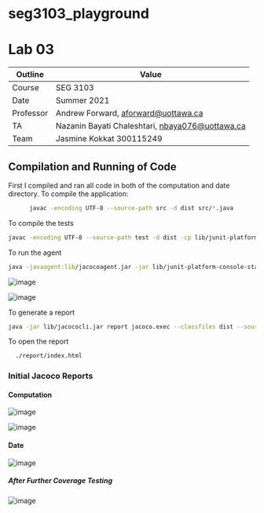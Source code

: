 # seg3103_playground
# Lab 03

| Outline | Value |
| --- | --- |
| Course | SEG 3103 |
| Date | Summer 2021 |
| Professor | Andrew Forward, aforward@uottawa.ca |
| TA | Nazanin Bayati Chaleshtari, nbaya076@uottawa.ca |
| Team | Jasmine Kokkat 300115249<br> |


## Compilation and Running of Code


First I compiled and ran all code in both of the computation and date directory. 
To compile the application:
```bash
      javac -encoding UTF-8 --source-path src -d dist src/*.java
```

To compile the tests

```bash
javac -encoding UTF-8 --source-path test -d dist -cp lib/junit-platform-console-standalone-1.7.1.jar test/*.java src/*.java
```
To run the agent

```bash
java -javaagent:lib/jacocoagent.jar -jar lib/junit-platform-console-standalone-1.7.1.jar --class-path dist --scan-class-path
```

![image](https://user-images.githubusercontent.com/55165117/120688465-16ee5a00-c471-11eb-9840-4d332e8921ed.png)

![image](https://user-images.githubusercontent.com/55165117/120688589-38e7dc80-c471-11eb-93e8-f9ae434bfe0b.png)


To generate a report
```bash
java -jar lib/jacococli.jar report jacoco.exec --classfiles dist --sourcefiles src --html report
```



To open the report
```bash
  ./report/index.html
```
### Initial Jacoco Reports

#### Computation
![image](https://user-images.githubusercontent.com/55165117/120685972-79922680-c46e-11eb-8d68-ac22169705fd.png)

![image](https://user-images.githubusercontent.com/55165117/120687411-fffb3800-c46f-11eb-952a-3cdbbcd1c209.png)

#### Date

![image](https://user-images.githubusercontent.com/55165117/120687751-50729580-c470-11eb-9231-428d3f181325.png)

##### After Further Coverage Testing

![image](https://user-images.githubusercontent.com/55165117/120692690-1d330500-c476-11eb-8d41-e25a0f5130e4.png)


